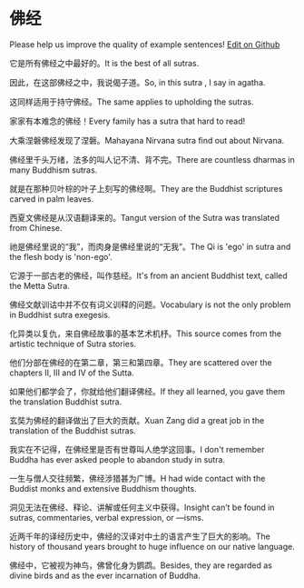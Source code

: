 # 佛经

Please help us improve the quality of example sentences! [Edit on Github](https://github.com/jiyushe/jiyu-example-sentence-source/blob/main/chinese/fojing.md)

<p><span class="chinese">它是所有佛经之中最好的。</span><span class="english">It is the best of all sutras.</span></p>

<p><span class="chinese">因此，在这部佛经之中，我说偈子道。</span><span class="english">So, in this sutra , I say in agatha.</span></p>

<p><span class="chinese">这同样适用于持守佛经。</span><span class="english">The same applies to upholding the sutras.</span></p>

<p><span class="chinese">家家有本难念的佛经！</span><span class="english">Every family has a sutra that hard to read!</span></p>

<p><span class="chinese">大乘涅磐佛经发现了涅磐。</span><span class="english">Mahayana Nirvana sutra find out about Nirvana.</span></p>

<p><span class="chinese">佛经里千头万绪，法多的叫人记不清、背不完。</span><span class="english">There are countless dharmas in many Buddhism sutras.</span></p>

<p><span class="chinese">就是在那种贝叶棕的叶子上刻写的佛经啊。</span><span class="english">They are the Buddhist scriptures carved in palm leaves.</span></p>

<p><span class="chinese">西夏文佛经是从汉语翻译来的。</span><span class="english">Tangut version of the Sutra was translated from Chinese.</span></p>

<p><span class="chinese">祂是佛经里说的“我”，而肉身是佛经里说的“无我”。</span><span class="english">The Qi is 'ego' in sutra and the flesh body is 'non-ego'.</span></p>

<p><span class="chinese">它源于一部古老的佛经，叫作慈经。</span><span class="english">It's from an ancient Buddhist text, called the Metta Sutra.</span></p>

<p><span class="chinese">佛经文献训诂中并不仅有词义训释的问题。</span><span class="english">Vocabulary is not the only problem in Buddhist sutra exegesis.</span></p>

<p><span class="chinese">化异类以复仇，来自佛经故事的基本艺术机杼。</span><span class="english">This source comes from the artistic technique of Sutra stories.</span></p>

<p><span class="chinese">他们分部在佛经的在第二章，第三和第四章。</span><span class="english">They are scattered over the chapters II, III and IV of the Sutta.</span></p>

<p><span class="chinese">如果他们都学会了，你就给他们翻译佛经。</span><span class="english">If they all learned, you gave them the translation Buddhist sutra.</span></p>

<p><span class="chinese">玄奘为佛经的翻译做出了巨大的贡献。</span><span class="english">Xuan Zang did a great job in the translation of the Buddhist sutras.</span></p>

<p><span class="chinese">我实在不记得，在佛经里是否有世尊叫人绝学这回事。</span><span class="english">I don't remember Buddha has ever asked people to abandon study in sutra.</span></p>

<p><span class="chinese">一生与僧人交往频繁，佛经涉猎甚为广博。</span><span class="english">H had wide contact with the Buddist monks and extensive Buddhism thoughts.</span></p>

<p><span class="chinese">洞见无法在佛经、释论、讲解或任何主义中获得。</span><span class="english">Insight can’t be found in sutras, commentaries, verbal expression, or —isms.</span></p>

<p><span class="chinese">近两千年的译经历史中，佛经的汉译对中土的语言产生了巨大的影响。</span><span class="english">The history of thousand years brought to huge influence on our native language.</span></p>

<p><span class="chinese">佛经中，它被视为神鸟，佛曾化身为鹦鹉。</span><span class="english">Besides, they are regarded as divine birds and as the ever incarnation of Buddha.</span></p>

